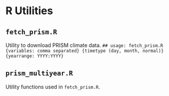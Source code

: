 # R Utilities

## `fetch_prism.R`
Utility to download PRISM climate data. 
`## usage: fetch_prism.R {variables: comma separated} {timetype (day, month, normal)} {yearrange: YYYY:YYYY}`

## `prism_multiyear.R`
Utility functions used in `fetch_prism.R`.